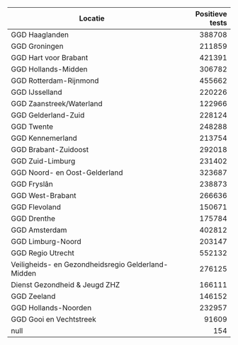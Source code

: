 | Locatie | Positieve tests |
|---------|----------------:|
| GGD Haaglanden                           | 388708 |
| GGD Groningen                            | 211859 |
| GGD Hart voor Brabant                    | 421391 |
| GGD Hollands-Midden                      | 306782 |
| GGD Rotterdam-Rijnmond                   | 455662 |
| GGD IJsselland                           | 220226 |
| GGD Zaanstreek/Waterland                 | 122966 |
| GGD Gelderland-Zuid                      | 228124 |
| GGD Twente                               | 248288 |
| GGD Kennemerland                         | 213754 |
| GGD Brabant-Zuidoost                     | 292018 |
| GGD Zuid-Limburg                         | 231402 |
| GGD Noord- en Oost-Gelderland            | 323687 |
| GGD Fryslân                              | 238873 |
| GGD West-Brabant                         | 266636 |
| GGD Flevoland                            | 150671 |
| GGD Drenthe                              | 175784 |
| GGD Amsterdam                            | 402812 |
| GGD Limburg-Noord                        | 203147 |
| GGD Regio Utrecht                        | 552132 |
| Veiligheids- en Gezondheidsregio Gelderland-Midden | 276125 |
| Dienst Gezondheid & Jeugd ZHZ            | 166111 |
| GGD Zeeland                              | 146152 |
| GGD Hollands-Noorden                     | 232957 |
| GGD Gooi en Vechtstreek                  | 91609 |
| null                                     |   154 |
